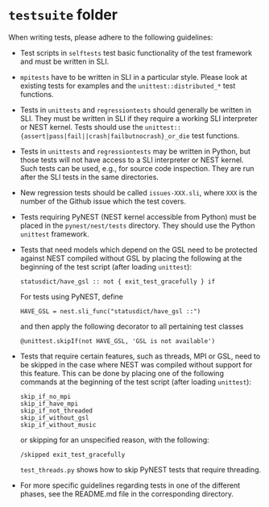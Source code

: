# `testsuite` folder 

When writing tests, please adhere to the following guidelines:

* Test scripts in `selftests` test basic functionality of the test 
  framework and must be written in SLI.
  
* `mpitests` have to be written in SLI in a particular style. Please look at
  existing tests for examples and the `unittest::distributed_*` test functions.
  
* Tests in `unittests` and `regressiontests` should generally be written in
  SLI. They must be written in SLI if they require a working SLI interpreter
  or NEST kernel. Tests should use the 
  `unittest::{assert|pass|fail||crash|failbutnocrash}_or_die` test functions.
  
* Tests in `unittests` and `regressiontests` may be written in Python, but those
  tests will not have access to a SLI interpreter or NEST kernel. Such tests
  can be used, e.g., for source code inspection. They are run after the SLI
  tests in the same directories.

* New regression tests should be called `issues-XXX.sli`, where `XXX` is the 
  number of the Github issue which the test covers. 

* Tests requiring PyNEST (NEST kernel accessible from Python) must be placed 
  in the `pynest/nest/tests` directory. They should use the Python `unittest` 
  framework.

* Tests that need models which depend on the GSL need to be protected against
  NEST compiled without GSL by placing the following at the beginning of
  the test script (after loading `unittest`):

      statusdict/have_gsl :: not { exit_test_gracefully } if

  For tests using PyNEST, define
  
      HAVE_GSL = nest.sli_func("statusdict/have_gsl ::")

  and then apply the following decorator to all pertaining test classes

      @unittest.skipIf(not HAVE_GSL, 'GSL is not available')
  
* Tests that require certain features, such as threads, MPI or GSL, need to be
  skipped in the case where NEST was compiled without support for this feature.
  This can be done by placing one of the following commands at the beginning of
  the test script (after loading `unittest`):
  
      skip_if_no_mpi
      skip_if_have_mpi
      skip_if_not_threaded
      skip_if_without_gsl
      skip_if_without_music

  or skipping for an unspecified reason, with the following:

      /skipped exit_test_gracefully

  `test_threads.py` shows how to skip PyNEST tests that require threading. 

* For more specific guidelines regarding tests in one of the different phases,
  see the README.md file in the corresponding directory.
